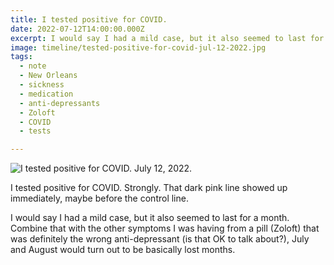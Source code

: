 ```yaml
---
title: I tested positive for COVID.
date: 2022-07-12T14:00:00.000Z
excerpt: I would say I had a mild case, but it also seemed to last for a month.
image: timeline/tested-positive-for-covid-jul-12-2022.jpg
tags:
  - note 
  - New Orleans
  - sickness
  - medication
  - anti-depressants
  - Zoloft
  - COVID
  - tests

---
```


![I tested positive for COVID. July 12, 2022.](/static/img/timeline/tested-positive-for-covid-jul-12-2022.jpg)

I tested positive for COVID. Strongly. That dark pink line showed up immediately, maybe before the control line.

I would say I had a mild case, but it also seemed to last for a month. Combine that with the other symptoms I was having from a pill (Zoloft) that was definitely the wrong anti-depressant (is that OK to talk about?), July and August would turn out to be basically lost months.
